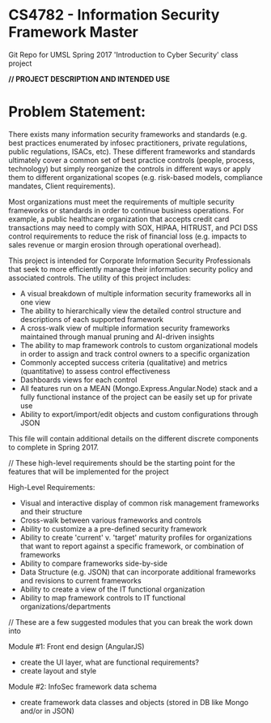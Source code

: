 # CS4782 - Information Security Framework Master
Git Repo for UMSL Spring 2017 'Introduction to Cyber Security' class project

<b>// PROJECT DESCRIPTION AND INTENDED USE</b>
<h1>Problem Statement:</h1>
There exists many information security frameworks and standards (e.g. best practices enumerated by infosec practitioners, private regulations, public regulations, ISACs, etc). These different frameworks and standards ultimately cover a common set of best practice controls (people, process, technology) but simply reorganize the controls in different ways or apply them to different organizational scopes (e.g. risk-based models, compliance mandates, Client requirements).

Most organizations must meet the requirements of multiple security frameworks or standards in order to continue business operations. For example, a public healthcare organization that accepts credit card transactions may need to comply with SOX, HIPAA, HITRUST, and PCI DSS control requirements to reduce the risk of financial loss (e.g. impacts to sales revenue or margin erosion through operational overhead).

This project is intended for Corporate Information Security Professionals that seek to more efficiently manage their information security policy and associated controls. The utility of this project includes:
  - A visual breakdown of multiple information security frameworks all in one view
  - The ability to hierarchically view the detailed control structure and descriptions of each supported framework
  - A cross-walk view of multiple information security frameworks maintained through manual pruning and AI-driven insights
  - The ability to map framework controls to custom organizational models in order to assign and track control owners to a specific organization
  - Commonly accepted success criteria (qualitative) and metrics (quantitative) to assess control effectiveness
  - Dashboards views for each control
  - All features run on a MEAN (Mongo.Express.Angular.Node) stack and a fully functional instance of the project can be easily set up for private use
  - Ability to export/import/edit objects and custom configurations through JSON

This file will contain additional details on the different discrete components to complete in Spring 2017.

// These high-level requirements should be the starting point for the features that will be implemented for the project

High-Level Requirements:
  - Visual and interactive display of common risk management frameworks and their structure
  - Cross-walk between various frameworks and controls
  - Ability to customize a a pre-defined security framework
  - Ability to create 'current' v. 'target' maturity profiles for organizations that want to report against a specific framework, or combination of frameworks
  - Ability to compare frameworks side-by-side
  - Data Structure (e.g. JSON) that can incorporate additional frameworks and revisions to current frameworks
  - Ability to create a view of the IT functional organization
  - Ability to map framework controls to IT functional organizations/departments

// These are a few suggested modules that you can break the work down into

Module #1: Front end design (AngularJS)
  - create the UI layer, what are functional requirements?
  - create layout and style

Module #2: InfoSec framework data schema
  - create framework data classes and objects (stored in DB like Mongo and/or in JSON)
